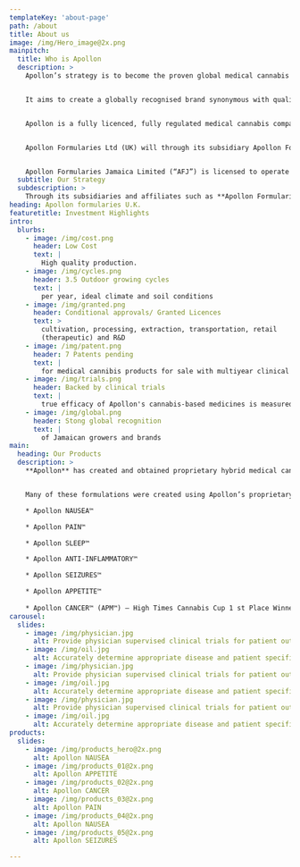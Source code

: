 ```yaml
---
templateKey: 'about-page'
path: /about
title: About us
image: /img/Hero_image@2x.png
mainpitch:
  title: Who is Apollon 
  description: >
    Apollon’s strategy is to become the proven global medical cannabis company licenced to develop full spectrum formulations based on real life clinical patient data.


    It aims to create a globally recognised brand synonymous with quality, consistency potency on a range of products for a range of conditions within the medical cannabis space.


    Apollon is a fully licenced, fully regulated medical cannabis company working with full spectrum oils inclusive of THC. The company plans, using its own formulations, to develop medicines for conditions that afflict humans in the modern world.


    Apollon Formularies Ltd (UK) will through its subsidiary Apollon Formularies Jamaica Ltd (a fully licenced full spectrum medical cannabis company), develop, market, distribute and sell full spectrum (inclusive of THC) products in the legal hemp and medical cannabis industry.  It is currently producing pharmaceutical, neutraceutical and other medical cannabis related products, including 3D printed sublingual, suppositories and capsules. Apollon Formularies UK Ltd. was established to advance the current significant commercial opportunities in the legal medical cannabis markets globally.


    Apollon Formularies Jamaica Limited (“AFJ”) is licensed to operate at the Federal level in Jamaica and hold the following licenses and approvals:  
  subtitle: Our Strategy
  subdescription: >  
    Through its subsidiaries and affiliates such as **Apollon Formularies Jamaica** (“AFJ”), has developed a suite of proprietary, trade secret, medical cannabis strains, technology, pharmaceutical products and therapeutic applications and AFJ is licensed and approved to cultivate, process, manufacture, perform research and develop, sell and distribute within the legalized hemp and medical cannabis industry in Jamaica.    
heading: Apollon formularies U.K.
featuretitle: Investment Highlights
intro:
  blurbs:
    - image: /img/cost.png
      header: Low Cost
      text: |
        High quality production.
    - image: /img/cycles.png
      header: 3.5 Outdoor growing cycles
      text: |
        per year, ideal climate and soil conditions
    - image: /img/granted.png
      header: Conditional approvals/ Granted Licences
      text: >
        cultivation, processing, extraction, transportation, retail
        (therapeutic) and R&D
    - image: /img/patent.png
      header: 7 Patents pending
      text: |
        for medical cannibis products for sale with multiyear clinical trials
    - image: /img/trials.png
      header: Backed by clinical trials
      text: |
        true efficacy of Apollon's cannabis-based medicines is measured   
    - image: /img/global.png
      header: Stong global recognition
      text: |
        of Jamaican growers and brands             
main:
  heading: Our Products
  description: >
    **Apollon** has created and obtained proprietary hybrid medical cannabis pharmaceutical strains, technology, formulations, and treatment products.


    Many of these formulations were created using Apollon’s proprietary artificial intelligence techniques and include:

    * Apollon NAUSEA™

    * Apollon PAIN™

    * Apollon SLEEP™

    * Apollon ANTI-INFLAMMATORY™

    * Apollon SEIZURES™

    * Apollon APPETITE™
    
    * Apollon CANCER™ (APM™) – High Times Cannabis Cup 1 st Place Winner
carousel: 
  slides: 
    - image: /img/physician.jpg 
      alt: Provide physician supervised clinical trials for patient outcomes validation
    - image: /img/oil.jpg
      alt: Accurately determine appropriate disease and patient specific formulations
    - image: /img/physician.jpg
      alt: Provide physician supervised clinical trials for patient outcomes validation
    - image: /img/oil.jpg
      alt: Accurately determine appropriate disease and patient specific formulations
    - image: /img/physician.jpg
      alt: Provide physician supervised clinical trials for patient outcomes validation
    - image: /img/oil.jpg
      alt: Accurately determine appropriate disease and patient specific formulations                  
products:
  slides:
    - image: /img/products_hero@2x.png
      alt: Apollon NAUSEA
    - image: /img/products_01@2x.png
      alt: Apollon APPETITE
    - image: /img/products_02@2x.png
      alt: Apollon CANCER
    - image: /img/products_03@2x.png
      alt: Apollon PAIN
    - image: /img/products_04@2x.png
      alt: Apollon NAUSEA
    - image: /img/products_05@2x.png
      alt: Apollon SEIZURES 

---
```

